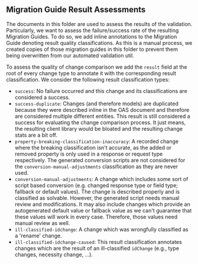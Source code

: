 ## Migration Guide Result Assessments

The documents in this folder are used to assess the results of the validation.
Particularly, we want to assess the failure/success rate of the resulting Migration Guides.
To do so, we add inline annotations to the Migration Guide denoting result quality classifications.
As this is a manual process, we created copies of those migration guides in this folder to prevent them 
being overwritten from our automated validation util.

To assess the quality of change comparison we add the `result` field at the root of every change
type to annotate it with the corresponding result classification.
We consider the following result classification types:
- `success`: No failure occurred and this change and its classifications are considered a success.
- `success-duplicate`: Changes (and therefore models) are duplicated because they were described inline in the OAS document
   and therefore are considered multiple different entities. This result is still considered a success for evaluating the change comparison process.
   It just means, the resulting client library would be bloated and the resulting change stats are a bit off.
- `property-breaking-classification-inaccuracy`: A recorded change where the breaking classification isn't accurate, as the added 
   or removed property is only used in a response or request type respectively. The generated conversion scripts are not considered
   for the `conversion-manual-adjustments` classification as they are never used.
- `conversion-manual-adjustments`: A change which includes some sort of script based conversion (e.g. changed response type or field type; fallback or default values).
   The change is described properly and is classified as solvable. However, the generated script needs manual review and modifications.
   It may also include changes which provide an autogenerated default value or fallback value as we can't guarantee that
   these values will work in every case. Therefore, those values need manual review as well.
- `ill-classified-idchange`: A change which was wrongfully classified as a 'rename' change.
- `ill-classified-idchange-caused`: This result classification annotates changes which are the result of an ill-classified
  `idChange` (e.g., type changes, necessity change, ...).
